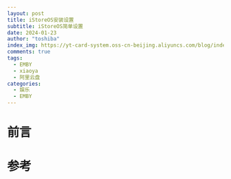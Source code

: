 ```yaml
---
layout: post
title: iStoreOS安装设置
subtitle: iStoreOS简单设置
date: 2024-01-23
author: "toshiba"
index_img: https://yt-card-system.oss-cn-beijing.aliyuncs.com/blog/index_img/iStoreOS.png
comments: true
tags:
  - EMBY
  - xiaoya
  - 阿里云盘
categories:
  - 娱乐
  - EMBY
---
```


# 前言



# 参考

[^1]: [极空间nas docke 挂载xiaoya/alist正确配置](https://post.smzdm.com/p/ad9ko04z/)
[^2]: [NAS最新小雅Alist保姆级安装教程](https://post.smzdm.com/p/a0qnlpqw/)


